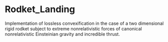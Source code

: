 # Rodket_Landing
Implementation of lossless convexification in the case of a two dimensional rigid rodket subject to extreme nonrelativistic forces of canonical nonrelativistic Einsteinian gravity and incredible thrust.
